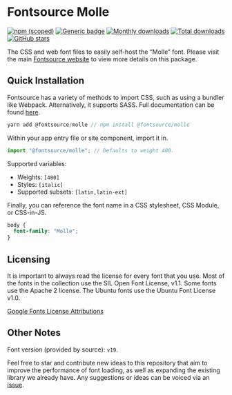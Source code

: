 # Fontsource Molle

[![npm (scoped)](https://img.shields.io/npm/v/@fontsource/molle?color=brightgreen)](https://www.npmjs.com/package/@fontsource/molle) [![Generic badge](https://img.shields.io/badge/fontsource-passing-brightgreen)](https://github.com/fontsource/fontsource) [![Monthly downloads](https://badgen.net/npm/dm/@fontsource/molle)](https://github.com/fontsource/fontsource) [![Total downloads](https://badgen.net/npm/dt/@fontsource/molle)](https://github.com/fontsource/fontsource) [![GitHub stars](https://img.shields.io/github/stars/fontsource/fontsource.svg?style=social&label=Star)](https://github.com/fontsource/fontsource/stargazers)

The CSS and web font files to easily self-host the “Molle” font. Please visit the main [Fontsource website](https://fontsource.org/fonts/molle) to view more details on this package.

## Quick Installation

Fontsource has a variety of methods to import CSS, such as using a bundler like Webpack. Alternatively, it supports SASS. Full documentation can be found [here](https://fontsource.org/docs/introduction).

```javascript
yarn add @fontsource/molle // npm install @fontsource/molle
```

Within your app entry file or site component, import it in.

```javascript
import "@fontsource/molle"; // Defaults to weight 400.
```

Supported variables:

- Weights: `[400]`
- Styles: `[italic]`
- Supported subsets: `[latin,latin-ext]`

Finally, you can reference the font name in a CSS stylesheet, CSS Module, or CSS-in-JS.

```css
body {
  font-family: "Molle";
}
```

## Licensing

It is important to always read the license for every font that you use.
Most of the fonts in the collection use the SIL Open Font License, v1.1. Some fonts use the Apache 2 license. The Ubuntu fonts use the Ubuntu Font License v1.0.

[Google Fonts License Attributions](https://fonts.google.com/attribution)

## Other Notes

Font version (provided by source): `v19`.

Feel free to star and contribute new ideas to this repository that aim to improve the performance of font loading, as well as expanding the existing library we already have. Any suggestions or ideas can be voiced via an [issue](https://github.com/fontsource/fontsource/issues).
